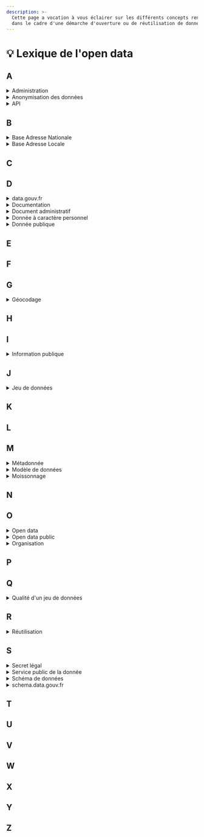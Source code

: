 ```yaml
---
description: >-
  Cette page a vocation à vous éclairer sur les différents concepts rencontrés
  dans le cadre d'une démarche d'ouverture ou de réutilisation de données.
---
```


# 💡 Lexique de l'open data

## A

<details>

<summary>Administration</summary>

L'administration englobe l’État, les collectivités territoriales ainsi que les autres personnes de droit public ou les personnes de droit privé chargées d'une mission de service public ([Article L300-2 du CRPA](https://www.legifrance.gouv.fr/affichCodeArticle.do;jsessionid=38EE7903F1DB9BDF237E3916D5943464.tplgfr29s\_3?idArticle=LEGIARTI000033218936\&cidTexte=LEGITEXT000031366350\&dateTexte=20170701https://)) ;

</details>

<details>

<summary>Anonymisation des données</summary>

Processus consistant à traiter des données à caractère personnel afin d’empêcher totalement et de manière irréversible l’identification d’une personne physique. L’anonymisation suppose donc qu’il n’y ait plus aucun lien possible entre l’information concernée et la personne à laquelle elle se rattache.

</details>

<details>

<summary>API</summary>

Une API est une interface, un contrat passé entre deux systèmes informatiques pour leur permettre de communiquer. Cette solution informatique permet d’automatiser des tâches depuis votre ordinateur ou vos serveurs.

</details>

## B

<details>

<summary>Base Adresse Nationale</summary>

La Base Adresse Nationale est l’une des neuf bases de données du [service public des données de référence](https://www.data.gouv.fr/fr/reference). Elle est la seule base de données d’adresses officiellement reconnue par l’administration.

Sous co-pilotage DINUM, ANCT et IGN, sa construction est assurée grâce à de nombreux partenaires et en premier lieu par les communes, seules autorités compétentes en terme d’adressage.

La Base Adresse Nationale est accessible sous forme de fichiers et d’API.

Un [service de géocodage gratuit](https://adresse.data.gouv.fr/api) est mis à disposition par Etalab.

</details>

<details>

<summary>Base Adresse Locale</summary>

Fichier géré par une collectivité locale (habituellement une commune ou un EPCI) et contenant toutes ses adresses géolocalisées. Une Base Adresse Locale publiée et à jour garantit une meilleure prise en compte des adresses dans les différents systèmes d’information des acteurs, qu’ils soient privés ou publics.\
\
Depuis 2019, les Bases Adresses Locales sont prioritaires dans la Base Adresse Nationale : une commune qui publie sa Base Adresse Locale devient la seule source d'adresses sur son territoire.

</details>

## C

## D

<details>

<summary>data.gouv.fr</summary>

data.gouv.fr est la plateforme ouverte et communautaire qui vise à centraliser et structurer les données ouvertes en France. Elle vise à favoriser la transparence et l’efficacité de l’action publique tout en facilitant la création de nouveaux services. data.gouv.fr est une plateforme communautaire qui s’adresse :

* À ceux qui produisent des données (producteurs de données) et qui souhaitent ouvrir leurs données ;
* À ceux qui exploitent des données (réutilisateurs de données) et qui veulent télécharger des données et partager leurs réalisations ;
* À tout citoyen qui souhaite découvrir des données ou trouver une information.

</details>

<details>

<summary>Documentation</summary>

La documentation d'un jeu de données décrit les données et la structure des fichiers publiés. Elle a une visée pédagogique et facilite la réutilisation des données.

</details>

<details>

<summary>Document administratif</summary>

Tout document que l'administration a pu produire ou recevoir (de la part d’une autre administration ou d’un prestataire par exemple), dans le cadre de sa mission de service public ([Article L300-2 du CRPA](https://www.legifrance.gouv.fr/affichCodeArticle.do;jsessionid=38EE7903F1DB9BDF237E3916D5943464.tplgfr29s\_3?idArticle=LEGIARTI000033218936\&cidTexte=LEGITEXT000031366350\&dateTexte=20170701https://)). Ces documents peuvent correspondre à des notes de services, une base de données, une législation, un code source de logiciel, des cartes, un algorithme, etc.

</details>

<details>

<summary>Donnée à caractère personnel</summary>

Toute information relative à une personne physique identifiée ou qui peut être identifiée, directement ou indirectement, par référence à un numéro d’identification (par exemple le numéro de sécurité sociale) ou à un ou plusieurs éléments qui lui sont propres.

</details>

<details>

<summary>Donnée publique</summary>

Représentation d’une information publique sous une forme conventionnelle destinée à faciliter son traitement. Cela peut être par exemple des données géographiques (adresses, références cadastrales), financières (budgets, commande publique, subventions, etc.), environnementales (émissions, vente de produits, etc.), etc.

</details>

## E

## F

## G

<details>

<summary>Géocodage</summary>

Le géocodage consiste à affecter des coordonnées géographiques à une adresse postale.

</details>

## H

## I

<details>

<summary>Information publique</summary>

Information contenue dans un document administratif communicable à tous ou faisant l'objet d'une diffusion publique, sur lequel des tiers ne détiennent pas de droits de propriété intellectuelle ([Article L321-2 du CRPA](https://www.legifrance.gouv.fr/affichCodeArticle.do;jsessionid=3D26427599551CBACAF75B4C44C8715B.tplgfr24s\_3?idArticle=LEGIARTI000033218992\&cidTexte=LEGITEXT000031366350\&dateTexte=20191018))

</details>

## J

<details>

<summary>Jeu de données</summary>

Un jeu de donnée sur data.gouv.fr est un ensemble de ressources ou d’informations (fichiers de données, fichiers d’explications, API etc.) et de métadonnées (description, producteur, date de publication, mots-clefs, couverture géographique temporelle etc.) sur un thème donné.

</details>

## K

## L

## M

<details>

<summary>Métadonnée</summary>

Une métadonnée est une donnée qui décrit ou définit une autre donnée.

Dans la vie courante, l’étiquette d’un produit fournit des informations/métadonnées sur le produit (origine, composition, date de péremption, etc.). Appliqué aux jeux de données, les métadonnées sont des descriptions normalisées du contenu du jeu.

</details>

<details>

<summary>Modèle de données</summary>

Un modèle de données décrit la structure logique du jeu de données sous la forme d'objets (ou entités) et de relations (ou associations). Les objets sont définis par une liste d'attributs. Le modèle de données est avant tout un outil de dialogue entre les différents intervenants.

</details>

<details>

<summary>Moissonnage</summary>

Le moissonnage est un mécanisme permettant de collecter les métadonnées sur un catalogue distant et de les stocker sur une autre plateforme afin de proposer un second point d’accès aux données.

</details>

## N

## O

<details>

<summary>Open data</summary>

Les données ouvertes (open data) sont des données en accès libre et gratuit et facilement réutilisables par toutes et tous.

Ces données sont produites par l’administration (ministères, collectivités locales, etc.) mais aussi par des acteurs privés ou encore des citoyens.

</details>

<details>

<summary>Open data public</summary>

L'open data public consiste à assurer la large mise à disposition à tous des données publiques, en accès libre et gratuit, sous un format numérique facilement réutilisable.

</details>

<details>

<summary>Organisation</summary>

Sur data.gouv.fr, une organisation est une entité au travers de laquelle plusieurs utilisateurs peuvent collaborer. Les jeux de données publiés au nom de l’organisation peuvent être édités par les membres de l’organisation. Elle peut contenir plusieurs utilisateurs et un même utilisateur peut appartenir à plusieurs organisations.

</details>

## P

## Q

<details>

<summary>Qualité d'un jeu de données</summary>

Plusieurs critères permettent d'évaluer le niveau de qualité d'un jeu de données, notamment :&#x20;

* Des éléments sur les données elles-mêmes et leur structure (format, structure, contenu, etc.)
* Des éléments attestant du potentiel de réutilisation et de croisement des données (respect de standards, données pivot, etc.)
* Des éléments qui accompagnent les données (documentation, etc.)

</details>

## R

<details>

<summary>Réutilisation</summary>

Une réutilisation désigne communément l’exploitation de données ouvertes par des tiers, à d’autres fins que celle de la mission de service public pour laquelle elles ont été produites ou reçues.

Elle peut prendre la forme d’une visualisation, d’une application, d’un article de presse, d’un papier de recherche, etc.

</details>

## S

<details>

<summary>Secret légal</summary>

Les documents couverts par un secret légal sont :&#x20;

* Les documents qui ne sont aucunement communicables. Ce sont par exemple les documents dont la diffusion porterait atteinte au secret des délibérations du Gouvernement, au secret de la défense nationale ou de la sûreté de l’État, etc. ([Article L. 311-5 du CRPA](https://www.legifrance.gouv.fr/affichCodeArticle.do;jsessionid=B12CCBE39831FB4644322E0902EB97B9.tplgfr34s\_1?idArticle=LEGIARTI000033265181\&cidTexte=LEGITEXT000031366350\&dateTexte=20170701)).
* Les documents dont la diffusion porterait atteinte à la protection de la vie privée, au secret médical et au secret des affaires. Les documents qui portent une appréciation ou un jugement de valeur sur une personne physique ou qui font apparaître le comportement d’une personne ([Article L. 311-6 du CRPA](https://www.legifrance.gouv.fr/affichCodeArticle.do;jsessionid=B12CCBE39831FB4644322E0902EB97B9.tplgfr34s\_1?idArticle=LEGIARTI000033218964\&cidTexte=LEGITEXT000031366350\&dateTexte=20170701)).

</details>

<details>

<summary>Service public de la donnée</summary>

Le service public de la donnée créé par [l’Article 14 de la loi pour une République numérique](https://www.legifrance.gouv.fr/affichTexteArticle.do?cidTexte=JORFTEXT000033202746\&idArticle=JORFARTI000033203033\&categorieLien=cid) vise à mettre à disposition, en vue de faciliter leur réutilisation, les jeux de données de référence qui présentent le plus fort impact économique et social.&#x20;

À ce jour, neuf jeux de données, qui couvrent un large champ thématique ont été identifiés comme des données de référence.

* [Base Adresse Nationale (BAN)](https://www.data.gouv.fr/datasets/base-adresse-nationale/)
* [Base Sirene des entreprises et de leurs établissements (SIREN, SIRET)](https://www.data.gouv.fr/datasets/base-sirene-des-entreprises-et-de-leurs-etablissements-siren-siret/)
* [Code Officiel Géographique (COG)](https://www.data.gouv.fr/datasets/code-officiel-geographique-cog/)
* [Plan Cadastral Informatisé](https://www.data.gouv.fr/datasets/plan-cadastral-informatise/)
* [Registre parcellaire graphique (RPG) : contours des parcelles et îlots culturaux et leur groupe de cultures majoritaire](https://www.data.gouv.fr/datasets/registre-parcellaire-graphique-rpg-contours-des-parcelles-et-ilots-culturaux-et-leur-groupe-de-cultures-majoritaire/)
* [Référentiel de l'organisation administrative de l'Etat](https://www.data.gouv.fr/datasets/referentiel-de-lorganisation-administrative-de-letat/)
* [Référentiel à grande échelle (RGE)](https://www.data.gouv.fr/datasets/referentiel-a-grande-echelle-rge/)
* [Répertoire National des Associations (RNA)](https://www.data.gouv.fr/datasets/repertoire-national-des-associations/)
* [Répertoire Opérationnel des Métiers et des Emplois (ROME](https://www.data.gouv.fr/datasets/repertoire-operationnel-des-metiers-et-des-emplois-rome/)

</details>

<details>

<summary>Schéma de données</summary>

Un schéma de données permet de décrire la structure d'un fichier d'un jeu de données.

Il indique clairement quels sont les différents champs, comment sont représentées les données, quelles sont les valeurs possibles, leur format, etc.

</details>

<details>

<summary>schema.data.gouv.fr</summary>

[schema.data.gouv.fr](https://schema.data.gouv.fr/) est l’initiative de [data.gouv.fr](https://data.gouv.fr/) de référencement des schémas de données publiques pour la France.

Cette plateforme de référencement national permet un accès aux schémas produits par différents acteurs et facilite l’intégration avec des systèmes informatiques par le biais de standards, d’URLs stables, de processus de validation et d’API.

</details>

## T

## U

## V

## W

## X

## Y

## Z



##

